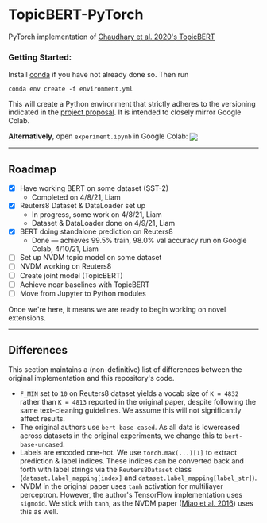 # TopicBERT-PyTorch
PyTorch implementation of [Chaudhary et al. 2020's TopicBERT](https://arxiv.org/pdf/2010.16407.pdf)

### Getting Started:

Install [conda](https://conda.io/projects/conda/en/latest/user-guide/install/index.html) if you have not already done so. Then run

```
conda env create -f environment.yml
```

This will create a Python environment that strictly adheres to the versioning indicated in the [project proposal](https://drive.google.com/file/d/1oEE8oxiM95Tf99SxUhPXgZj3GkotFtlM/view). It is intended to closely mirror Google Colab.

**Alternatively**, open `experiment.ipynb` in Google Colab: [<img src="https://colab.research.google.com/assets/colab-badge.svg" align="center">](https://colab.research.google.com/github/liamrahav/TopicBERT-PyTorch/blob/main/experiment.ipynb)



------

## Roadmap

- [X] Have working BERT on some dataset (SST-2)
    - Completed on 4/8/21, Liam
- [X] Reuters8 Dataset & DataLoader set up
    - In progress, some work on 4/8/21, Liam
    - Dataset & DataLoader done on 4/9/21, Liam
- [X] BERT doing standalone prediction on Reuters8
    - Done — achieves 99.5% train, 98.0% val accuracy run on Google Colab, 4/10/21, Liam 
- [ ] Set up NVDM topic model on some dataset
- [ ] NVDM working on Reuters8
- [ ] Create joint model (TopicBERT)
- [ ] Achieve near baselines with TopicBERT
- [ ] Move from Jupyter to Python modules

Once we're here, it means we are ready to begin working on novel extensions.


-----

## Differences

This section maintains a (non-definitive) list of differences between the original implementation and this repository's code.

- `F_MIN` set to `10` on Reuters8 dataset yields a vocab size of `K = 4832` rather than `K = 4813` reported in the original paper, despite following the same text-cleaning guidelines. We assume this will not significantly affect results.
- The original authors use `bert-base-cased`. As all data is lowercased across datasets in the original experiments, we change this to `bert-base-uncased`.
- Labels are encoded one-hot. We use `torch.max(...)[1]` to extract prediction & label indices. These indices can be converted back and forth with label strings via the `Reuters8Dataset` class (`dataset.label_mapping[index]` and `dataset.label_mapping[label_str]`).
- NVDM in the original paper uses `tanh` activation for multiliayer perceptron. However, the author's TensorFlow implementation uses `sigmoid`. We stick with `tanh`, as the NVDM paper ([Miao et al. 2016](https://arxiv.org/pdf/1511.06038.pdf)) uses this as well.
